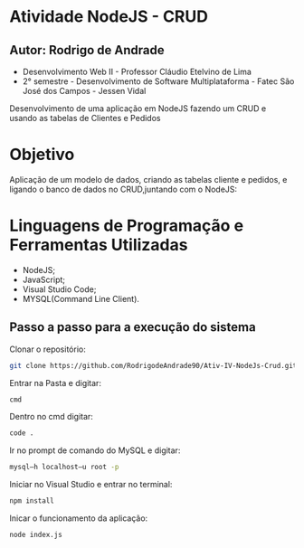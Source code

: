 #  Atividade NodeJS - CRUD

## Autor: Rodrigo de Andrade 
* Desenvolvimento Web II - Professor Cláudio Etelvino de Lima
* 2° semestre - Desenvolvimento de Software Multiplataforma - Fatec São José dos Campos - Jessen Vidal

Desenvolvimento de uma aplicação em NodeJS fazendo um CRUD e usando as tabelas de Clientes e Pedidos

# Objetivo
Aplicação de um modelo de dados, criando as tabelas cliente e pedidos, e ligando o banco de dados no CRUD,juntando com o NodeJS:
 

# Linguagens de Programação e Ferramentas Utilizadas
* NodeJS;
* JavaScript;
* Visual Studio Code;
* MYSQL(Command Line Client).

## Passo a passo para a execução do sistema

Clonar o repositório:
```bash
git clone https://github.com/RodrigodeAndrade90/Ativ-IV-NodeJs-Crud.git
```

Entrar na Pasta e digitar:
```bash
cmd
```

Dentro no cmd digitar:
```bash
code .
```

Ir no prompt de comando do MySQL e digitar:
```bash
mysql–h localhost–u root -p
```

Iniciar no Visual Studio e entrar no terminal:
```bash
npm install
```

Inicar o funcionamento da aplicação:
```bash
node index.js
```
